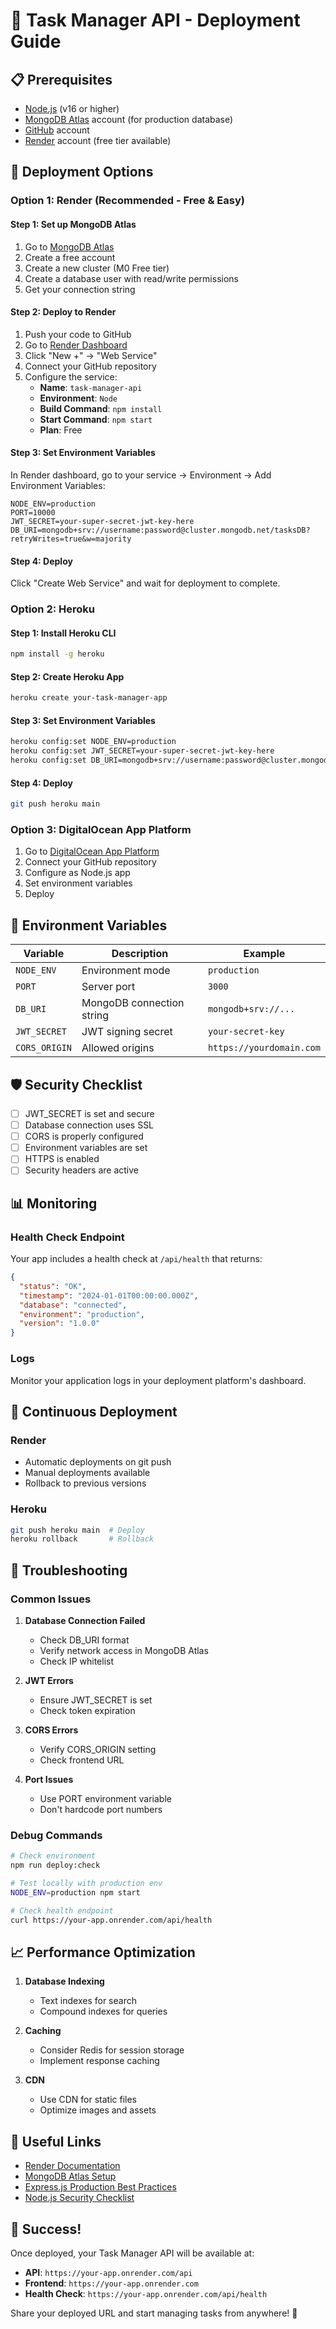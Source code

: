 # 🚀 Task Manager API - Deployment Guide

## 📋 Prerequisites

- [Node.js](https://nodejs.org/) (v16 or higher)
- [MongoDB Atlas](https://www.mongodb.com/atlas) account (for production database)
- [GitHub](https://github.com/) account
- [Render](https://render.com/) account (free tier available)

## 🎯 Deployment Options

### Option 1: Render (Recommended - Free & Easy)

#### Step 1: Set up MongoDB Atlas
1. Go to [MongoDB Atlas](https://www.mongodb.com/atlas)
2. Create a free account
3. Create a new cluster (M0 Free tier)
4. Create a database user with read/write permissions
5. Get your connection string

#### Step 2: Deploy to Render
1. Push your code to GitHub
2. Go to [Render Dashboard](https://dashboard.render.com/)
3. Click "New +" → "Web Service"
4. Connect your GitHub repository
5. Configure the service:
   - **Name**: `task-manager-api`
   - **Environment**: `Node`
   - **Build Command**: `npm install`
   - **Start Command**: `npm start`
   - **Plan**: Free

#### Step 3: Set Environment Variables
In Render dashboard, go to your service → Environment → Add Environment Variables:

```
NODE_ENV=production
PORT=10000
JWT_SECRET=your-super-secret-jwt-key-here
DB_URI=mongodb+srv://username:password@cluster.mongodb.net/tasksDB?retryWrites=true&w=majority
```

#### Step 4: Deploy
Click "Create Web Service" and wait for deployment to complete.

### Option 2: Heroku

#### Step 1: Install Heroku CLI
```bash
npm install -g heroku
```

#### Step 2: Create Heroku App
```bash
heroku create your-task-manager-app
```

#### Step 3: Set Environment Variables
```bash
heroku config:set NODE_ENV=production
heroku config:set JWT_SECRET=your-super-secret-jwt-key-here
heroku config:set DB_URI=mongodb+srv://username:password@cluster.mongodb.net/tasksDB
```

#### Step 4: Deploy
```bash
git push heroku main
```

### Option 3: DigitalOcean App Platform

1. Go to [DigitalOcean App Platform](https://www.digitalocean.com/products/app-platform)
2. Connect your GitHub repository
3. Configure as Node.js app
4. Set environment variables
5. Deploy

## 🔧 Environment Variables

| Variable | Description | Example |
|----------|-------------|---------|
| `NODE_ENV` | Environment mode | `production` |
| `PORT` | Server port | `3000` |
| `DB_URI` | MongoDB connection string | `mongodb+srv://...` |
| `JWT_SECRET` | JWT signing secret | `your-secret-key` |
| `CORS_ORIGIN` | Allowed origins | `https://yourdomain.com` |

## 🛡️ Security Checklist

- [ ] JWT_SECRET is set and secure
- [ ] Database connection uses SSL
- [ ] CORS is properly configured
- [ ] Environment variables are set
- [ ] HTTPS is enabled
- [ ] Security headers are active

## 📊 Monitoring

### Health Check Endpoint
Your app includes a health check at `/api/health` that returns:
```json
{
  "status": "OK",
  "timestamp": "2024-01-01T00:00:00.000Z",
  "database": "connected",
  "environment": "production",
  "version": "1.0.0"
}
```

### Logs
Monitor your application logs in your deployment platform's dashboard.

## 🔄 Continuous Deployment

### Render
- Automatic deployments on git push
- Manual deployments available
- Rollback to previous versions

### Heroku
```bash
git push heroku main  # Deploy
heroku rollback       # Rollback
```

## 🚨 Troubleshooting

### Common Issues

1. **Database Connection Failed**
   - Check DB_URI format
   - Verify network access in MongoDB Atlas
   - Check IP whitelist

2. **JWT Errors**
   - Ensure JWT_SECRET is set
   - Check token expiration

3. **CORS Errors**
   - Verify CORS_ORIGIN setting
   - Check frontend URL

4. **Port Issues**
   - Use PORT environment variable
   - Don't hardcode port numbers

### Debug Commands
```bash
# Check environment
npm run deploy:check

# Test locally with production env
NODE_ENV=production npm start

# Check health endpoint
curl https://your-app.onrender.com/api/health
```

## 📈 Performance Optimization

1. **Database Indexing**
   - Text indexes for search
   - Compound indexes for queries

2. **Caching**
   - Consider Redis for session storage
   - Implement response caching

3. **CDN**
   - Use CDN for static files
   - Optimize images and assets

## 🔗 Useful Links

- [Render Documentation](https://render.com/docs)
- [MongoDB Atlas Setup](https://docs.atlas.mongodb.com/getting-started/)
- [Express.js Production Best Practices](https://expressjs.com/en/advanced/best-practices-production.html)
- [Node.js Security Checklist](https://blog.risingstack.com/node-js-security-checklist/)

## 🎉 Success!

Once deployed, your Task Manager API will be available at:
- **API**: `https://your-app.onrender.com/api`
- **Frontend**: `https://your-app.onrender.com`
- **Health Check**: `https://your-app.onrender.com/api/health`

Share your deployed URL and start managing tasks from anywhere! 🚀 
